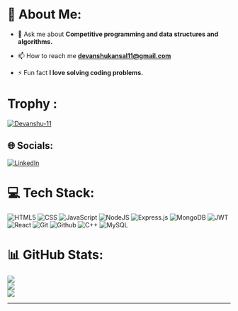 # 💫 About Me:

- 💬 Ask me about **Competitive programming and data structures and algorithms.**

- 📫 How to reach me **devanshukansal11@gmail.com**

- ⚡ Fun fact **I love solving coding problems.**

#  Trophy :

<p align="left"> <a href="https://github.com/ryo-ma/github-profile-trophy"><img src="https://github-profile-trophy.vercel.app/?username=Devanshu-11" alt="Devanshu-11" /></a> </p>

## 🌐 Socials:

[![LinkedIn](https://img.shields.io/badge/LinkedIn-%230077B5.svg?logo=linkedin&logoColor=white)](https://www.linkedin.com/in/devanshu-kansal-a62179211/) 

# 💻 Tech Stack:

![HTML5](https://img.shields.io/badge/html5-%23E34F26.svg?style=for-the-badge&logo=html5&logoColor=white) 
![CSS](https://img.shields.io/badge/css-6DA55F?style=for-the-badge&logo=css&logoColor=white) 
![JavaScript](https://img.shields.io/badge/javascript-%23323330.svg?style=for-the-badge&logo=javascript&logoColor=%23F7DF1E) 
![NodeJS](https://img.shields.io/badge/node.js-6DA55F?style=for-the-badge&logo=node.js&logoColor=white) 
![Express.js](https://img.shields.io/badge/express.js-%23404d59.svg?style=for-the-badge&logo=express&logoColor=%2361DAFB)
![MongoDB](https://img.shields.io/badge/MongoDB-%234ea94b.svg?style=for-the-badge&logo=mongodb&logoColor=white) 
![JWT](https://img.shields.io/badge/JWT-black?style=for-the-badge&logo=JSON%20web%20tokens) 
![React](https://img.shields.io/badge/react-%2320232a.svg?style=for-the-badge&logo=react&logoColor=%2361DAFB) 
![Git](https://img.shields.io/badge/git-%2320232a.svg?style=for-the-badge&logo=git&logoColor=%2361DAFB) 
![Github](https://img.shields.io/badge/github-%2320232a.svg?style=for-the-badge&logo=github&logoColor=%2361DAFB) 
![C++](https://img.shields.io/badge/c++-%2300599C.svg?style=for-the-badge&logo=c%2B%2B&logoColor=white)
![MySQL](https://img.shields.io/badge/mysql-%2300f.svg?style=for-the-badge&logo=mysql&logoColor=white) 


# 📊 GitHub Stats:

![](https://github-readme-stats.vercel.app/api?username=Devanshu-11&theme=dark&hide_border=true&include_all_commits=true&count_private=true)<br/>
![](https://github-readme-streak-stats.herokuapp.com/?user=Devanshu-11&theme=dark&hide_border=true)<br/>
![](https://github-readme-stats.vercel.app/api/top-langs/?username=Devanshu-11&theme=dark&hide_border=true&include_all_commits=true&count_private=true&layout=compact)

---

<!-- Proudly created with GPRM ( https://gprm.itsvg.in ) -->
